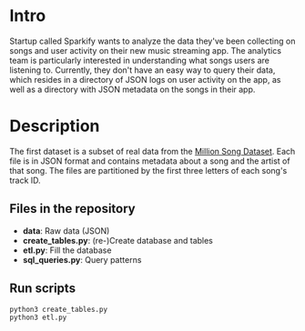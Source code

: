 # Intro

Startup called Sparkify wants to analyze the data they've been collecting on songs and user activity on their new music streaming app. The analytics team is particularly interested in understanding what songs users are listening to. Currently, they don't have an easy way to query their data, which resides in a directory of JSON logs on user activity on the app, as well as a directory with JSON metadata on the songs in their app.

# Description

The first dataset is a subset of real data from the [Million Song Dataset](http://millionsongdataset.com/). Each file is in JSON format and contains metadata about a song and the artist of that song. The files are partitioned by the first three letters of each song's track ID. 

## Files in the repository


* **data**: Raw data (JSON)
* **create_tables.py**: (re-)Create database and tables
* **etl.py**: Fill the database
* **sql_queries.py**: Query patterns

## Run scripts

```bash
python3 create_tables.py
python3 etl.py
```
